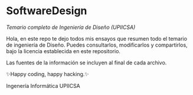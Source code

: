 # SoftwareDesign
_Temario completo de Ingeniería de Diseño (UPIICSA)_

Hola, en este repo te dejo todos mis ensayos que resumen todo el temario de ingeniería de Diseño. Puedes consultarlos, modificarlos y compartirlos, bajo la licencia establecida en este repositorio. 

Las fuentes de la información se incluyen al final de cada archivo.

✨Happy coding, happy hacking.✨


Ingenería Informática UPIICSA
